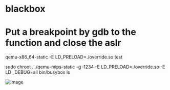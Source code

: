 # blackbox

# Put a breakpoint by gdb to the function and close the aslr

qemu-x86_64-static -E LD_PRELOAD=./override.so test

sudo chroot . ./qemu-mips-static -g :1234 -E LD_PRELOAD=./override.so -E LD
_DEBUG=all bin/busybox ls

![image](https://github.com/user-attachments/assets/cf64eff2-e703-4db4-af11-bf0214f14b9f)
